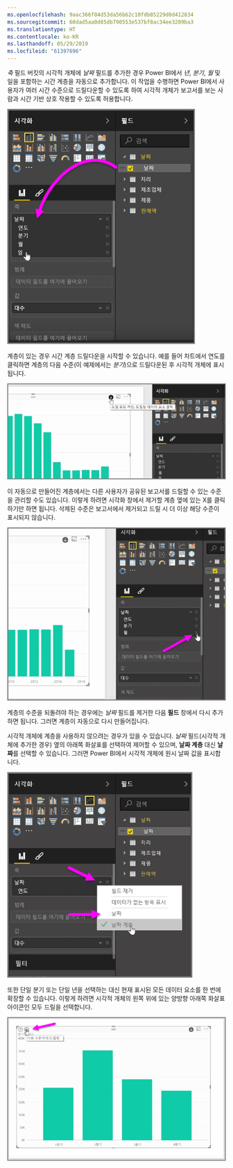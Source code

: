 ```yaml
---
ms.openlocfilehash: 9aac366f04d53da56b62c10fdb85229d0d412834
ms.sourcegitcommit: 60dad5aa0d85db790553e537bf8ac34ee3289ba3
ms.translationtype: HT
ms.contentlocale: ko-KR
ms.lasthandoff: 05/29/2019
ms.locfileid: "61397696"
---
```

*축* 필드 버킷의 시각적 개체에 *날짜* 필드를 추가한 경우 Power BI에서 *년*, *분기*, *월* 및 일을 포함하는 시간 계층을 자동으로 추가합니다.  이 작업을 수행하면 Power BI에서 사용자가 여러 시간 수준으로 드릴다운할 수 있도록 하여 시각적 개체가 보고서를 보는 사람과 시간 기반 상호 작용할 수 있도록 허용합니다.

![](media/3-11g-visual-hierarchies-drilling/3-11g_1.png)

계층이 있는 경우 시간 계층 드릴다운을 시작할 수 있습니다. 예를 들어 차트에서 연도를 클릭하면 계층의 다음 수준(이 예제에서는 *분기*)으로 드릴다운된 후 시각적 개체에 표시됩니다.

![](media/3-11g-visual-hierarchies-drilling/3-11g_2.png)

이 자동으로 만들어진 계층에서는 다른 사용자가 공유된 보고서를 드릴할 수 있는 수준을 관리할 수도 있습니다. 이렇게 하려면 시각화 창에서 제거할 계층 옆에 있는 X를 클릭하기만 하면 됩니다. 삭제된 수준은 보고서에서 제거되고 드릴 시 더 이상 해당 수준이 표시되지 않습니다.

![](media/3-11g-visual-hierarchies-drilling/3-11g_3.png)

계층의 수준을 되돌려야 하는 경우에는 *날짜* 필드를 제거한 다음 **필드** 창에서 다시 추가하면 됩니다. 그러면 계층이 자동으로 다시 만들어집니다.

시각적 개체에 계층을 사용하지 않으려는 경우가 있을 수 있습니다. *날짜* 필드(시각적 개체에 추가한 경우) 옆의 아래쪽 화살표를 선택하여 제어할 수 있으며, **날짜 계층** 대신 **날짜**를 선택할 수 있습니다. 그러면 Power BI에서 시각적 개체에 원시 날짜 값을 표시합니다.

![](media/3-11g-visual-hierarchies-drilling/3-11g_4.png)

또한 단일 분기 또는 단일 년을 선택하는 대신 현재 표시된 모든 데이터 요소를 한 번에 확장할 수 있습니다. 이렇게 하려면 시각적 개체의 왼쪽 위에 있는 양방향 아래쪽 화살표 아이콘인 모두 드릴을 선택합니다. 

![](media/3-11g-visual-hierarchies-drilling/3-11g_5.png)

